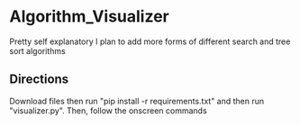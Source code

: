 # Algorithm_Visualizer

Pretty self explanatory
I plan to add more forms of different search and tree sort algorithms

## Directions

Download files then run "pip install -r requirements.txt" and then run "visualizer.py".
Then, follow the onscreen commands
